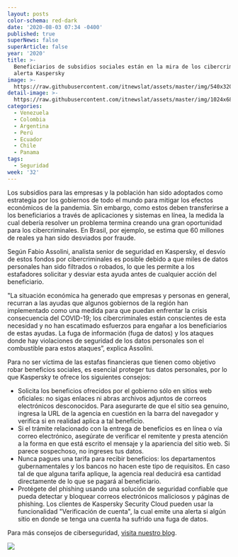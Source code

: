```yaml
---
layout: posts
color-schema: red-dark
date: '2020-08-03 07:34 -0400'
published: true
superNews: false
superArticle: false
year: '2020'
title: >-
  Beneficiarios de subsidios sociales están en la mira de los cibercriminales,
  alerta Kaspersky
image: >-
  https://raw.githubusercontent.com/itnewslat/assets/master/img/540x320/phishing-p.jpg
detail-image: >-
  https://raw.githubusercontent.com/itnewslat/assets/master/img/1024x680/phishing-g.jpg
categories:
  - Venezuela
  - Colombia
  - Argentina
  - Perú
  - Ecuador
  - Chile
  - Panama
tags:
  - Seguridad
week: '32'
---
```

Los subsidios para las empresas y la población han sido adoptados como estrategia por los gobiernos de todo el mundo para mitigar los efectos económicos de la pandemia. Sin embargo, como estos deben transferirse a los beneficiarios a través de aplicaciones y sistemas en línea, la medida la cual debería resolver un problema termina creando una gran oportunidad para los cibercriminales. En Brasil, por ejemplo, se estima que 60 millones de reales ya han sido desviados por fraude. 

Según Fabio Assolini, analista senior de seguridad en Kaspersky, el desvío de estos fondos por cibercriminales es posible debido a que miles de datos personales han sido filtrados o robados, lo que les permite a los estafadores solicitar y desviar esta ayuda antes de cualquier acción del beneficiario. 

"La situación económica ha generado que empresas y personas en general, recurran a las ayudas que algunos gobiernos de la región han implementado como una medida para que puedan enfrentar la crisis consecuencia del COVID-19; los cibercriminales están conscientes de esta necesidad y no han escatimado esfuerzos para engañar a los beneficiarios de estas ayudas. La fuga de información (fuga de datos) y los ataques donde hay violaciones de seguridad de los datos personales son el combustible para estos ataques”, explica Assolini.

Para no ser víctima de las estafas financieras que tienen como objetivo robar beneficios sociales, es esencial proteger tus datos personales, por lo que Kaspersky te ofrece los siguientes consejos:

- Solicita los beneficios ofrecidos por el gobierno sólo en sitios web oficiales: no sigas enlaces ni abras archivos adjuntos de correos electrónicos desconocidos. Para asegurarte de que el sitio sea genuino, ingresa la URL de la agencia en cuestión en la barra del navegador y verifica si en realidad aplica a tal beneficio.
- Si el trámite relacionado con la entrega de beneficios es en línea o vía correo electrónico, asegúrate de verificar el remitente y presta atención a la forma en que está escrito el mensaje y la apariencia del sitio web. Si parece sospechoso, no ingreses tus datos.
- Nunca pagues una tarifa para recibir beneficios: los departamentos gubernamentales y los bancos no hacen este tipo de requisitos. En caso tal de que alguna tarifa aplique, la agencia real deducirá esa cantidad directamente de lo que se pagará al beneficiario.
- Protégete del phishing usando una solución de seguridad confiable que pueda detectar y bloquear correos electrónicos maliciosos y páginas de phishing. Los clientes de Kaspersky Security Cloud pueden usar la funcionalidad "Verificación de cuenta", la cual emite una alerta si algún sitio en donde se tenga una cuenta ha sufrido una fuga de datos. 

Para más consejos de ciberseguridad, [visita nuestro blog](https://latam.kaspersky.com/blog/).  


<img src="https://tracker.metricool.com/c3po.jpg?hash=56f88a41e39ab42c063cc51676587a04"/>